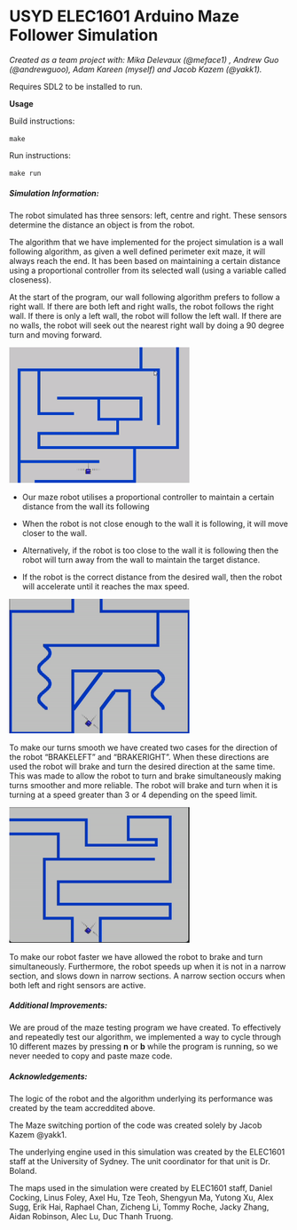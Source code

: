 # USYD ELEC1601 Arduino Maze Follower Simulation

*Created as a team project with: Mika Delevaux (@meface1) , Andrew Guo (@andrewguoo), Adam Kareen (myself) and Jacob Kazem (@yakk1).*

Requires SDL2 to be installed to run.

**Usage**

Build instructions: 

`make`

Run instructions: 

`make run`



##### Simulation Information:

The robot simulated has three sensors: left, centre and right. These sensors determine the distance an object is from the robot.



The algorithm that we have implemented for the project simulation is a wall following algorithm, as given a well defined perimeter exit maze, it will always reach the end. It has been based on maintaining a certain distance using a proportional controller from its selected wall (using a variable called closeness).



At the start of the program, our wall following algorithm prefers to follow a right wall. If there are both left and right walls, the robot follows the right wall. If there is only a left wall, the robot will follow the left wall. If there are no walls, the robot will seek out the nearest right wall by doing a 90 degree turn and moving forward.



<img title="Title" src="docs/images/follow_leftwall.gif?raw=true" alt="Alt text" width="325" data-align="center">

- Our maze robot utilises a proportional controller to maintain a certain distance from the wall its following

- When the robot is not close enough to the wall it is following, it will move closer to the wall.

- Alternatively, if the robot is too close to the wall it is following then the robot will turn away from the wall to maintain the target distance.

- If the robot is the correct distance from the desired wall, then the robot will accelerate until it reaches the max speed.



<img title="Title" src="docs/images/correcting_closeness.gif?raw=true" alt="Alt text" width="325" data-align="center">



To make our turns smooth we have created two cases for the
direction of the robot “BRAKELEFT” and “BRAKERIGHT”. When these directions are
used the robot will brake and turn the desired direction at the same time. This
was made to allow the robot to turn and brake simultaneously making turns
smoother and more reliable. The robot will brake and turn when it is turning at
a speed greater than 3 or 4 depending on the speed limit.



<img title="Title" src="docs/images/smooth_turning.gif?raw=true" alt="Alt text" width="325" data-align="center">



To make our robot faster we have allowed the robot to brake and turn simultaneously. Furthermore, the robot speeds up when it is not in a narrow section, and slows down in narrow sections. A narrow section occurs when both left and right sensors are active.





##### Additional Improvements:

We are proud of the maze testing program we have created. To effectively and repeatedly test our algorithm, we implemented a way to cycle through 10 different mazes by pressing **n** or **b** while the program is running, so we never needed to copy and paste maze code.





##### Acknowledgements:

The logic of the robot and the algorithm underlying its performance was created by the team accreddited above.

The Maze switching portion of the code was created solely by Jacob Kazem @yakk1.





The underlying engine used in this simulation was created by the ELEC1601 staff at the University of Sydney. The unit coordinator for that unit is Dr. Boland.





The maps used in the simulation were created by ELEC1601 staff, Daniel Cocking, Linus Foley, Axel Hu, Tze Teoh, Shengyun Ma, Yutong Xu, Alex Sugg, Erik Hai, Raphael Chan, Zicheng Li, Tommy Roche, Jacky Zhang, Aidan Robinson, Alec Lu, Duc Thanh Truong.

 




